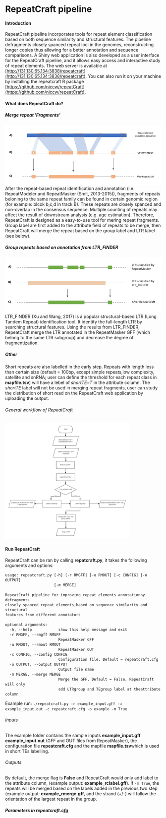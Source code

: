 # RepeatCraft pipeline

#### Introduction
RepeatCraft pipeline incorporates tools for repeat element classification based on both sequence similarity and structural features. The pipeline defragments closely spanced repeat loci in the genomes, reconstructing longer copies thus allowing for a better annotation and sequence comparisons. A Shiny web application is also developed as a user interface for the RepeatCraft pipeline, and it allows easy access and interactive study of repeat elements. The web server is available at [http://131.130.65.134:3838/repeatcraft](http://131.130.65.134:3838/repeatcraft). You can also run it on your machine by installing the repeatcraft R package [https://github.com/niccw/repeatCraft](https://github.com/niccw/repeatCraft).

#### What does RepeatCraft do?
##### Merge repeat 'Fragments'
![fig.1](figures/consensus.png)
After the repeat-based repeat identification and annotation (i.e. RepeatModeler and RepeatMasker (Smit, 2013-2015)), fragments of repeats beloning to the same repeat family can be found in certain genomic region (for example: blcok b,c,d in track B). These repeats are closely spanced and non-overlap in the consensus sequence. Multiple counting of repeats may affect the result of downstream analysis (e.g. age estimation). Therefore, RepeatCraft is designed as a easy-to-use tool for mering repeat fragments. Group label are first added to the attribute field of repeats to be merge, then RepeatCraft will merge the repeat based on the group label and LTR label (see below).

##### Group repeats based on annotation from LTR_FINDER
![fig.2](figures/ltrfig.png)
LTR_FINDER (Xu and Wang, 2017) is a popular structural-based LTR (Long Tandem Repeat) identification tool. It identify the full-length LTR by searching structural features. Using the results from LTR_FINDER, RepeatCraft merge the LTR annotated in the RepeatMasker GFF (which belong to the same LTR subgroup) and decrease the degree of fragmentization. 

##### Other
Short repeats are also labelled in the early step. Repeats with length less than certain size (default = 100bp, except simple repeats,low complexity, satellite and snRNA; user can define the threshold for each repeat class in **mapfile.tsv**) will have a lebel of *shortTE=T* in the attribute column. The *shortTE* label will not be used in merging repeat fragments, user can study the distribution of short read on the RepeatCraft web application by uploading the output.

###### General workflow of RepeatCraft
<img src="figures/RepeatCraft_workflow_resize.png" width="400">

#### Run RepeatCraft
RepeatCraft can be ran by calling **repatcraft.py**, it takes the following arguments and options:
```
usage: repeatcraft.py [-h] [-r RMGFF] [-u RMOUT] [-c CONFIG] [-o OUTPUT]
                      [-m MERGE]

RepeatCraft pipeline for improving repeat elements annotationby defragments
closely spanced repeat elements,based on sequence similarity and structural
features from different annotators

optional arguments:
  -h, --help            show this help message and exit
  -r RMGFF, --rmgff RMGFF
                        RepeatMasker GFF
  -u RMOUT, --rmout RMOUT
                        RepeatMasker OUT
  -c CONFIG, --config CONFIG
                        Configuration file. Default = repeatcraft.cfg
  -o OUTPUT, --output OUTPUT
                        Output file name
  -m MERGE, --merge MERGE
                        Merge the GFF. Default = False, RepeatCraft will only
                        add LTRgroup and TEgroup label at theattribute column
```
Example run:
`./repeatcraft.py -r example_input.gff -u example_input.out -c repeatcraft.cfg -o example -m True`

###### Inputs
The example folder contains the sample inputs **example_input.gff** **example_input.out** (GFF and OUT files from RepeatMasker), the configuration file **repeatcraft.cfg** and the mapfile **mapfile.tsv**which is used in short TEs labelling. 

###### Outputs
By default, the merge flag is **False** and RepeatCraft would only add label to the attribute column, (example output: **example_rclabel.gff**). If `-m True`, the repeats will be merged based on the labels added in the previous two step (example output: **example_rmerge.gff**, and the strand (+/-) will follow the orientation of the largest repeat in the group.


##### Parameters in repeatcraft.cfg

